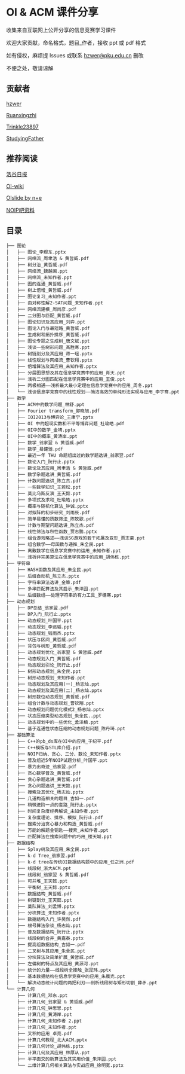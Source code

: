 # OI & ACM 课件分享

收集来自互联网上公开分享的信息竞赛学习课件

欢迎大家贡献，命名格式，题目_作者，接收 ppt 或 pdf 格式

如有侵权，麻烦提 Issues 或联系 hzwer@pku.edu.cn 删改

不便之处，敬请谅解

## 贡献者

[hzwer](https://github.com/hzwer)

[Ruanxingzhi](https://github.com/Ruanxingzhi)

[Trinkle23897](https://github.com/Trinkle23897)

[StudyingFather](https://github.com/StudyingFather)

## 推荐阅读
[洛谷日报](https://www.luogu.com.cn/discuss/show/179788)

[OI-wiki](https://github.com/OI-wiki/OI-wiki/)

[OIslide by n+e](https://github.com/Trinkle23897/oi_slides)

[NOIP吧资料](http://tieba.baidu.com/p/3257519559)

## 目录

    ├── 图论
    │   ├── 图论_李煜东.pptx
    │   ├── 网络流_周聿浩 & 黄哲威.pdf
    │   ├── 树分治_黄哲威.pdf
    │   ├── 网络流_魏越闽.ppt
    │   ├── 网络流_未知作者.ppt
    │   ├── 图的连通_黄哲威.pdf
    │   ├── 树上倍增_黄哲威.pdf
    │   ├── 图论复习_未知作者.ppt
    │   ├── 由对称性解2-SAT问题_未知作者.ppt
    │   ├── 网络流建模_周尚彦.pdf
    │   ├── 二分图与匹配_黄哲威.pdf
    │   ├── 图论知识及其应用_刘弈.ppt
    │   ├── 图论入门与最短路_黄哲威.pdf
    │   ├── 生成树和拓扑排序_黄哲威.pdf
    │   ├── 图论专题之生成树_唐文斌.ppt
    │   ├── 浅谈一些树形问题_高胜寒.ppt
    │   ├── 树链剖分及其应用_蒋一瑶.pptx
    │   ├── 线性规划与网络流_曹钦翔.pptx
    │   ├── 倍增算法及其应用_未知作者.pptx
    │   ├── 分层图思想及其在信息学竞赛中的应用_肖天.ppt
    │   ├── 浅析二分图匹配在信息学竞赛中的应用_王俊.ppt
    │   ├── 两极相通——浅析最大最小定理在信息学竞赛中的应用_周冬.ppt
    │   └── 浅谈信息学竞赛中的线性规划——简洁高效的单纯形法实现与应用_李宇骞.ppt
    ├── 数学
    │   ├── ACM中的数学问题_林舒.ppt
    │   ├── Fourier transform_郭晓旭.pdf
    │   ├── IOI2013与博弈论_王康宁.pptx
    │   ├── OI 中的超现实数和不平等博弈问题_杜瑜皓.pdf
    │   ├── OI中的数学_金靖.pptx
    │   ├── OI中的概率_黄涛岸.ppt
    │   ├── 数学_翁家翌 & 黄哲威.pdf
    │   ├── 数学_易健驰.pdf
    │   ├── 最近一年 THU 命题组出过的数学题选讲_翁家翌.pdf
    │   ├── 数论入门_阮行止.pptx
    │   ├── 数论及其应用_周聿浩 & 黄哲威.pdf
    │   ├── 数学杂题选讲_黄哲威.pdf
    │   ├── 计数问题选讲_陈立杰.pdf
    │   ├── 一些数学知识_王若松.ppt
    │   ├── 莫比乌斯反演_王天懿.ppt
    │   ├── 多项式及求和_杜瑜皓.pptx
    │   ├── 概率与随机化算法_钟诚.pptx
    │   ├── 对拟阵的初步研究_刘雨辰.pdf
    │   ├── 简单易懂的质数筛法_陈牧歌.pdf
    │   ├── 计数与期望问题选讲_陈立杰.pdf
    │   ├── 线性筛法与积性函数_贾志鹏.pptx
    │   ├── 组合游戏略述——浅谈SG游戏的若干拓展及变形_贾志豪.ppt
    │   ├── 组合数学——母函数与递推_朱全民.ppt
    │   ├── 离散数学在信息学竞赛中的运用_未知作者.ppt
    │   └── 浅析非完美算法在信息学竞赛中的应用_胡伟栋.ppt
    ├── 字符串
    │   ├── HASH函数及其应用_朱全民.ppt
    │   ├── 后缀自动机_陈立杰.pptx
    │   ├── 字符串算法选讲_金策.pdf
    │   ├── 多串匹配算法及其启示_朱泽园.ppt
    │   └── 后缀数组——处理字符串的有力工具_罗穗骞.ppt
    ├── 动态规划
    │   ├── DP总结_翁家翌.pdf
    │   ├── DP入门_阮行止.pptx
    │   ├── 动态规划_叶国平.ppt
    │   ├── 动态规划_李远韬.ppt
    │   ├── 动态规划_钱雨杰.pptx
    │   ├── 状压与区间_黄哲威.pdf
    │   ├── 背包与树形_黄哲威.pdf
    │   ├── 动态规划优化_翁家翌 & 黄哲威.pdf
    │   ├── 动态规划入门_黄哲威.pdf
    │   ├── 动态规划引论_阮行止.pdf
    │   ├── 树形动态规划_朱全民.ppt
    │   ├── 树形动态规划_未知作者.ppt
    │   ├── 动态规划及其应用(一)_杨志灿.ppt
    │   ├── 动态规划及其应用(二)_杨志灿.pptx
    │   ├── 树形数位动态规划_黄哲威.pdf
    │   ├── 组合计数与动态规划_曹钦翔.ppt
    │   ├── 动态规划问题优化模式2_杨志灿.pptx
    │   ├── 状态压缩类型动态规划_朱全民..ppt
    │   ├── 动态规划中的一些优化_孟泽楠.ppt
    │   └── 基于连通性状态压缩的动态规划问题_陈丹琦.ppt
    ├── 基础算法
    │   ├── C++的pb_ds库在OI中的应用_于纪平.pdf
    │   ├── C++模板与STL库介绍.ppt
    │   ├── NOIP归纳、贪心、二分、数论_未知作者.pptx
    │   ├── 普及组近5年NOIP试题分析_叶国平.ppt
    │   ├── 暴力出奇迹_翁家翌.pdf
    │   ├── 贪心数学普及_黄哲威.pdf
    │   ├── 贪心杂题选讲_黄哲威.pdf
    │   ├── 贪心问题选讲_王天懿.ppt
    │   ├── 搜索及其优化_杨志灿.pptx
    │   ├── 几道构造相关的题目_吉如一.pdf
    │   ├── 稍微进阶一点的套路_阮行止.pptx
    │   ├── 时间复杂度经典解说_未知作者.ppt
    │   ├── 复杂度理论、排序、模拟_阮行止.pdf
    │   ├── 搜索分治贪⼼暴⼒和构造_黄哲威.pdf
    │   ├── 万能的解题金钥匙——搜索_未知作者.ppt
    │   └── 匹配算法在搜索问题中的巧用_楼天城.ppt
    ├── 数据结构
    │   ├── Splay树及其应用_朱全民.ppt
    │   ├── k-d Tree_翁家翌.pdf
    │   ├── k-d tree在传统OI数据结构题中的应用_任之洲.pdf
    │   ├── 线段树_浙大ACM.ppt
    │   ├── 线段树_翁家翌 & 黄哲威.pdf
    │   ├── 可并堆_王天懿.ppt
    │   ├── 平衡树_王天懿.pptx
    │   ├── 数据结构_黄哲威.pdf
    │   ├── 树链剖分_王天懿.ppt
    │   ├── 莫队算法_刘孟博.pptx
    │   ├── 分块算法_未知作者.pptx
    │   ├── 数据结构入门_许昊然.pdf
    │   ├── 根号算法杂谈_杨志灿.ppt
    │   ├── 普及数据结构_阮行止.pptx
    │   ├── 线段树的合并_黄嘉泰.pptx
    │   ├── 提高组数据结构_吉如一.pdf
    │   ├── 二叉树与其应用_朱全民.ppt
    │   ├── 分块算法及简单扩展_黄哲威.pdf
    │   ├── 左偏树的特点及其应用_黄源河.ppt
    │   ├── 统计的力量——线段树全接触_张昆玮.pptx
    │   ├── 基本数据结构在信息学竞赛中的应用_朱晨光.ppt
    │   └── 解决动态统计问题的两把利刃——剖析线段树与矩形切割_薛矛.ppt
    └── 计算几何
        ├── 计算几何_邓东.ppt
        ├── 计算几何_翁家翌 & 黄哲威.pdf
        ├── 计算几何_钟思思.ppt
        ├── 计算几何_黄涛岸.ppt
        ├── 计算几何_未知作者 2.ppt
        ├── 计算几何_未知作者.ppt
        ├── 叉积的应用_卓亮.pdf
        ├── 计算几何教程_北大ACM.pptx
        ├── 计算几何讨论_胡伟栋.pptx
        ├── 计算几何及其应用_林厚从.ppt
        ├── 半平面交的新算法及其实用价值_朱泽园.ppt
        └── 二维计算几何相关算法与实战应用_徐明宽.pptx



